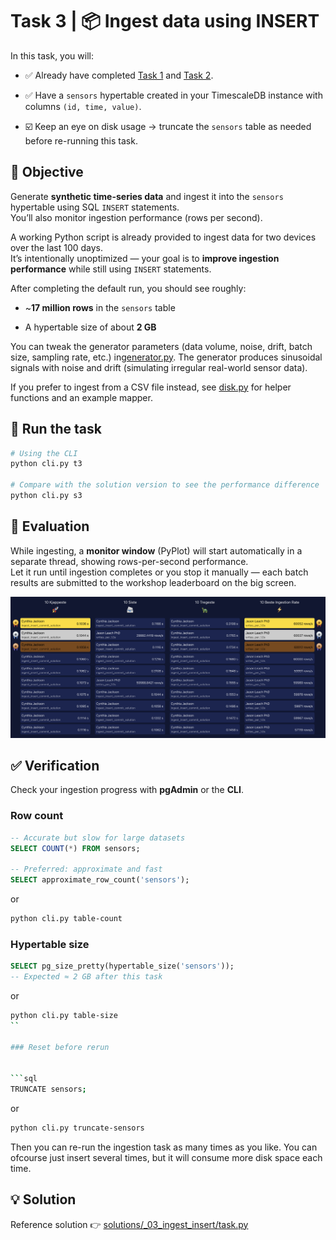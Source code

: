 # Task 3 | 📦 Ingest data using INSERT

In this task, you will:

- ✅ Already have completed [Task 1](../_01_setup/README.md) and [Task 2](../_02_schema_hypertable/README.md).

- ✅ Have a `sensors` hypertable created in your TimescaleDB instance with columns `(id, time, value)`.

- ☑️ Keep an eye on disk usage -> truncate the `sensors` table as needed before re-running this task.

## 🧱 Objective

Generate **synthetic time-series data** and ingest it into the `sensors` hypertable using SQL `INSERT` statements.  
You’ll also monitor ingestion performance (rows per second).

A working Python script is already provided to ingest data for two devices over the last 100 days.  
It’s intentionally unoptimized — your goal is to **improve ingestion performance** while still using `INSERT` statements.

After completing the default run, you should see roughly:

- ~**17 million rows** in the `sensors` table

- A hypertable size of about **2 GB**

You can tweak the generator parameters (data volume, noise, drift, batch size, sampling rate, etc.) in[generator.py](../../utils/generator.py). The generator produces sinusoidal signals with noise and drift (simulating irregular real-world sensor data).

If you prefer to ingest from a CSV file instead, see [disk.py](../../utils/disk.py) for helper functions and an example mapper.

## 🚀 Run the task

```sh
# Using the CLI
python cli.py t3

# Compare with the solution version to see the performance difference
python cli.py s3
```

## 🧠 Evaluation

While ingesting, a **monitor window** (PyPlot) will start automatically in a separate thread, showing rows-per-second performance.  
Let it run until ingestion completes or you stop it manually — each batch results are submitted to the workshop leaderboard on the big screen.

<img src="leaderboard.png" alt="Workshop leaderboard" width="1200">

## ✅ Verification

Check your ingestion progress with **pgAdmin** or the **CLI**.

### Row count

```sql
-- Accurate but slow for large datasets
SELECT COUNT(*) FROM sensors;

-- Preferred: approximate and fast
SELECT approximate_row_count('sensors');
```

or

```sh
python cli.py table-count
```

### Hypertable size

```sql
SELECT pg_size_pretty(hypertable_size('sensors'));
-- Expected ≈ 2 GB after this task
```

or

````sh
python cli.py table-size
``

### Reset before rerun


```sql
TRUNCATE sensors;
````

or

```sh
python cli.py truncate-sensors
```

Then you can re-run the ingestion task as many times as you like. You can ofcourse just insert several times, but it will consume more disk space each time.

## 💡 Solution

Reference solution 👉 [solutions/\_03_ingest_insert/task.py](../../solutions/_03_ingest_insert/task.py)
